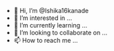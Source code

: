 - 👋 Hi, I’m @Ishika16kanade
- 👀 I’m interested in ...
- 🌱 I’m currently learning ...
- 💞️ I’m looking to collaborate on ...
- 📫 How to reach me ...

<!---
Ishika16kanade/Ishika16kanade is a ✨ special ✨ repository because its `README.md` (this file) appears on your GitHub profile.
You can click the Preview link to take a look at your changes.
--->
